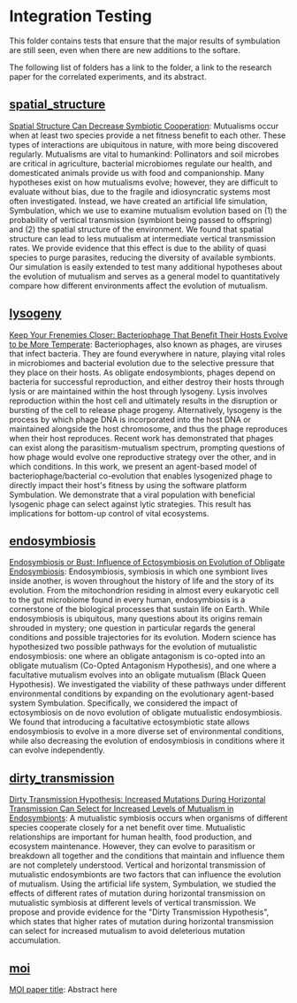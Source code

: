 # Integration Testing

This folder contains tests that ensure that the major results of symbulation are still seen, 
even when there are new additions to the softare.

The following list of folders has a link to the folder, a link to the research paper for the correlated experiments, and its abstract.

## [spatial_structure](https://github.com/anyaevostinar/SymbulationEmp/tree/main/source/test/integration_test/spatial_structure)

[Spatial Structure Can Decrease Symbiotic Cooperation](https://doi.org/10.1162/artl_a_00273):
Mutualisms occur when at least two species provide a net fitness benefit to each other. 
These types of interactions are ubiquitous in nature, with more being discovered regularly. 
Mutualisms are vital to humankind: Pollinators and soil microbes are critical in agriculture, bacterial microbiomes regulate our health, and domesticated animals provide us with food and companionship. 
Many hypotheses exist on how mutualisms evolve; however, they are difficult to evaluate without bias, due to the fragile and idiosyncratic systems most often investigated. 
Instead, we have created an artificial life simulation, Symbulation, which we use to examine mutualism evolution based on (1) the probability of vertical transmission (symbiont being passed to offspring) and (2) the spatial structure of the environment. 
We found that spatial structure can lead to less mutualism at intermediate vertical transmission rates. 
We provide evidence that this effect is due to the ability of quasi species to purge parasites, reducing the diversity of available symbionts. 
Our simulation is easily extended to test many additional hypotheses about the evolution of mutualism and serves as a general model to quantitatively compare how different environments affect the evolution of mutualism.

## [lysogeny](https://github.com/anyaevostinar/SymbulationEmp/tree/main/source/test/integration_test/lysogeny)

[Keep Your Frenemies Closer: Bacteriophage That Benefit Their Hosts Evolve to be More Temperate](https://doi.org/10.32942/osf.io/3qcwk):
Bacteriophages, also known as phages, are viruses that infect bacteria. 
They are found everywhere in nature, playing vital roles in microbiomes and bacterial evolution due to the selective pressure that they place on their hosts. 
As obligate endosymbionts, phages depend on bacteria for successful reproduction, and either destroy their hosts through lysis or are maintained within the host through lysogeny. 
Lysis involves reproduction within the host cell and ultimately results in the disruption or bursting of the cell to release phage progeny. 
Alternatively, lysogeny is the process by which phage DNA is incorporated into the host DNA or maintained alongside the host chromosome, and thus the phage reproduces when their host reproduces.
Recent work has demonstrated that phages can exist along the parasitism-mutualism spectrum, prompting questions of how phage would evolve one reproductive strategy over the other, and in which conditions.
In this work, we present an agent-based model of bacteriophage/bacterial co-evolution that enables lysogenized phage to directly impact their host's fitness by using the software platform Symbulation.
We demonstrate that a viral population with beneficial lysogenic phage can select against lytic strategies. 
This result has implications for bottom-up control of vital ecosystems.

## [endosymbiosis](https://github.com/anyaevostinar/SymbulationEmp/tree/main/source/test/integration_test/endosymbiosis)

[Endosymbiosis or Bust: Influence of Ectosymbiosis on Evolution of Obligate Endosymbiosis](https://doi.org/10.32942/osf.io/yzce3):
Endosymbiosis, symbiosis in which one symbiont lives inside another, is woven throughout the history of life and the story of its evolution. 
From the mitochondrion residing in almost every eukaryotic cell to the gut microbiome found in every human, endosymbiosis is a cornerstone of the biological processes that sustain life on Earth. 
While endosymbiosis is ubiquitous, many questions about its origins remain shrouded in mystery; one question in particular regards the general conditions and possible trajectories for its evolution.
Modern science has hypothesized two possible pathways for the evolution of mutualistic endosymbiosis: one where an obligate antagonism is co-opted into an obligate mutualism (Co-Opted Antagonism Hypothesis), and one where a facultative mutualism evolves into an obligate mutualism (Black Queen Hypothesis). 
We investigated the viability of these pathways under different environmental conditions by expanding on the evolutionary agent-based system Symbulation. 
Specifically, we considered the impact of ectosymbiosis on de novo evolution of obligate mutualistic endosymbiosis. 
We found that introducing a facultative ectosymbiotic state allows endosymbiosis to evolve in a more diverse set of environmental conditions, while also decreasing the evolution of endosymbiosis in conditions where it can evolve independently.

## [dirty_transmission](https://github.com/anyaevostinar/SymbulationEmp/tree/main/source/test/integration_test/dirty_transmission)

[Dirty Transmission Hypothesis: Increased Mutations During Horizontal Transmission Can Select for Increased Levels of Mutualism in Endosymbionts](https://doi.org/10.32942/osf.io/7yskd):
A mutualistic symbiosis occurs when organisms of different species cooperate closely for a net benefit over time. 
Mutualistic relationships are important for human health, food production, and ecosystem maintenance.
However, they can evolve to parasitism or breakdown all together and the conditions that maintain and influence them are not completely understood. 
Vertical and horizontal transmission of mutualistic endosymbionts are two factors that can influence the evolution of mutualism. 
Using the artificial life system, Symbulation, we studied the effects of different rates of mutation during horizontal transmission on mutualistic symbiosis at different levels of vertical transmission.
We propose and provide evidence for the "Dirty Transmission Hypothesis", which states that higher rates of mutation during horizontal transmission can select for increased mutualism to avoid deleterious mutation accumulation.

## [moi](https://github.com/anyaevostinar/SymbulationEmp/tree/main/source/test/integration_test/moi)

[MOI paper title](google.com):
Abstract here